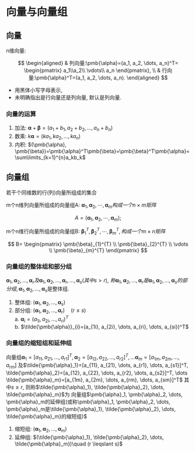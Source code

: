 # 向量与向量组

## 向量

n维向量:

$$
\begin{aligned}
	& 列向量:\pmb{\alpha}=(a_1, a_2, \dots, a_n)^T=
	\begin{pmatrix}
		a_1\\a_2\\ \vdots\\ a_n
	\end{pmatrix},
	\\
	& 行向量:\pmb{\alpha}^T=(a_1, a_2, \dots, a_n).
\end{aligned}
$$

- 用黑体小写字母表示,
- 未明确指出是行向量还是列向量, 默认是列向量.

### 向量的运算

1. 加法: $\pmb{\alpha}+\pmb{\beta}=(a_1+b_1, a_2+b_2, \dots, a_n+b_n)$
2. 数乘: $k\pmb{\alpha}=(ka_1, ka_2, \dots, ka_n)$
3. 内积: $(\pmb{\alpha}, \pmb{\beta})=\pmb{\alpha}^T\pmb{\beta}=\pmb{\beta}^T\pmb{\alpha}=\sum\limits_{k=1}^{n}a_kb_k$

## 向量组

若干个同维数的行(列)向量所组成的集合

m个n维列向量所组成的向量组A:
$\pmb{\alpha}_{1}, \pmb{\alpha}_{2}, \cdots, \pmb{\alpha}_{m}构成一个n \times m矩阵$

$$
A=(\pmb{\alpha}_{1}, \pmb{\alpha}_{2}, \cdots, \pmb{\alpha}_{m});
$$

m个n维行向量所组成的向量组B:
$\pmb{\beta}_{1}^{T}, \pmb{\beta}_{2}^{T}, \cdots, \pmb{\beta}_{m}^{T},构成一个m \times n矩阵$

$$
B=
\begin{pmatrix}
	\pmb{\beta}_{1}^{T} \\ \pmb{\beta}_{2}^{T} \\ \vdots \\ \pmb{\beta}_{m}^{T}
\end{pmatrix}
$$

### 向量组的整体组和部分组

$\pmb{\alpha}_1, \pmb{\alpha}_2, \dots, \pmb{\alpha}_r及\pmb{\alpha}_1, \pmb{\alpha}_2, \dots, \pmb{\alpha}_r, \dots, \pmb{\alpha}_s(其中s>r)$, $称\pmb{\alpha}_1, \pmb{\alpha}_2, \dots, \pmb{\alpha}_r是\pmb{\alpha}_1, \pmb{\alpha}_2, \dots, \pmb{\alpha}_s的部分组, \pmb{\alpha}_1, \pmb{\alpha}_2, \dots, \pmb{\alpha}_s$是整体组.

1. 整体组: $(\pmb{\alpha}_1, \pmb{\alpha}_2, \dots, \pmb{\alpha}_s)$
2. 部分组: $(\pmb{\alpha}_1, \pmb{\alpha}_2, \dots, \pmb{\alpha}_r)\quad (r\leqslant s)$ <BR>
   a. $\pmb{\alpha}_i=(a_{1i}, a_{2i}, \dots, a_{ri})^T$ <BR>
   b. $\tilde{\pmb{\alpha}}_{i}=(a_{1i}, a_{2i}, \dots, a_{ri}, \dots, a_{si})^T$

### 向量组的缩短组和延伸组

向量组$\pmb{\alpha}_1=[a_{11}, a_{21}, \dots, a_{r1}]^T, \pmb{\alpha}_2=[a_{12}, a_{22}, \dots, a_{r2}]^T, \dots \pmb{\alpha}_m=[a_{1m}, a_{2m}, \dots, a_{rm}]$
及$\tilde{\pmb{\alpha}_1}=[a_{11}, a_{21}, \dots, a_{r1}, \dots, a_{s1}]^T, \tilde{\pmb{\alpha}_2}=[a_{12}, a_{22}, \dots, a_{r2}, \dots, a_{s2}]^T, \dots \tilde{\pmb{\alpha}_m}=[a_{1m}, a_{2m}, \dots, a_{rm}, \dots, a_{sm}]^T$
其中$s\geqslant r$, 则称$\tilde{\pmb{\alpha}_1}, \tilde{\pmb{\alpha}_2}, \dots, \tilde{\pmb{\alpha}_m}$为
向量组$\pmb{\alpha}_1, \pmb{\alpha}_2, \dots, \pmb{\alpha}_m的延伸组(或称\pmb{\alpha}_1, \pmb{\alpha}_2, \dots, \pmb{\alpha}_m是\tilde{\pmb{\alpha}_1}, \tilde{\pmb{\alpha}_2}, \dots, \tilde{\pmb{\alpha}_m}的缩短组)$

1. 缩短组: $(\pmb{\alpha}_1, \pmb{\alpha}_2, \dots, \pmb{\alpha}_m)$
2. 延伸组: $(\tilde{\pmb{\alpha}_1}, \tilde{\pmb{\alpha}_2}, \dots, \tilde{\pmb{\alpha}_m})\quad (r \leqslant  s)$
